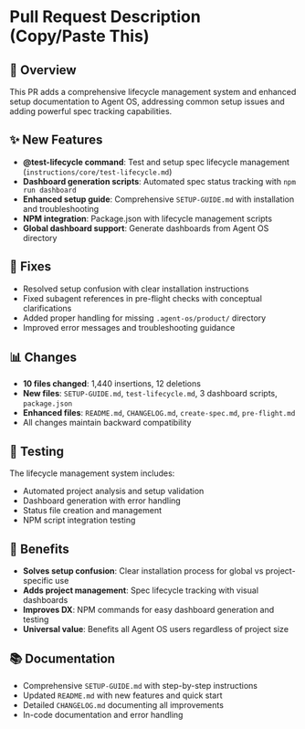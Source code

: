 # Pull Request Description (Copy/Paste This)

## 🎯 Overview
This PR adds a comprehensive lifecycle management system and enhanced setup documentation to Agent OS, addressing common setup issues and adding powerful spec tracking capabilities.

## ✨ New Features
- **@test-lifecycle command**: Test and setup spec lifecycle management (`instructions/core/test-lifecycle.md`)
- **Dashboard generation scripts**: Automated spec status tracking with `npm run dashboard`
- **Enhanced setup guide**: Comprehensive `SETUP-GUIDE.md` with installation and troubleshooting
- **NPM integration**: Package.json with lifecycle management scripts
- **Global dashboard support**: Generate dashboards from Agent OS directory

## 🐛 Fixes
- Resolved setup confusion with clear installation instructions
- Fixed subagent references in pre-flight checks with conceptual clarifications
- Added proper handling for missing `.agent-os/product/` directory
- Improved error messages and troubleshooting guidance

## 📊 Changes
- **10 files changed**: 1,440 insertions, 12 deletions
- **New files**: `SETUP-GUIDE.md`, `test-lifecycle.md`, 3 dashboard scripts, `package.json`
- **Enhanced files**: `README.md`, `CHANGELOG.md`, `create-spec.md`, `pre-flight.md`
- All changes maintain backward compatibility

## 🧪 Testing
The lifecycle management system includes:
- Automated project analysis and setup validation
- Dashboard generation with error handling
- Status file creation and management
- NPM script integration testing

## 🎁 Benefits
- **Solves setup confusion**: Clear installation process for global vs project-specific use
- **Adds project management**: Spec lifecycle tracking with visual dashboards  
- **Improves DX**: NPM commands for easy dashboard generation and testing
- **Universal value**: Benefits all Agent OS users regardless of project size

## 📚 Documentation
- Comprehensive `SETUP-GUIDE.md` with step-by-step instructions
- Updated `README.md` with new features and quick start
- Detailed `CHANGELOG.md` documenting all improvements
- In-code documentation and error handling